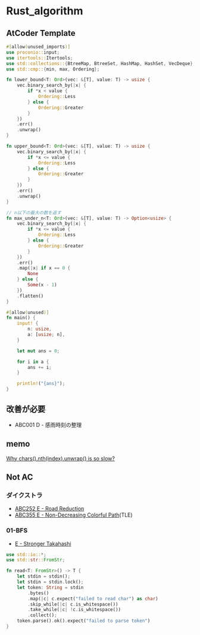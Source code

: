 # Rust_algorithm

## AtCoder Template

```rust
#[allow(unused_imports)]
use proconio::input;
use itertools::Itertools;
use std::collections::{BtreeMap, BtreeSet, HashMap, HashSet, VecDeque};
use std::cmp::{min, max, Ordering};

fn lower_bound<T: Ord>(vec: &[T], value: T) -> usize {
    vec.binary_search_by(|x| {
        if *x < value {
            Ordering::Less
        } else {
            Ordering::Greater
        }
    })
    .err()
    .unwrap()
}

fn upper_bound<T: Ord>(vec: &[T], value: T) -> usize {
    vec.binary_search_by(|x| {
        if *x <= value {
            Ordering::Less
        } else {
            Ordering::Greater
        }
    })
    .err()
    .unwrap()
}

// n以下の最大の数を返す
fn max_under_n<T: Ord>(vec: &[T], value: T) -> Option<usize> {
    vec.binary_search_by(|x| {
        if *x <= value {
            Ordering::Less
        } else {
            Ordering::Greater
        }
    })
    .err()
    .map(|x| if x == 0 {
        None
    } else {
        Some(x - 1)
    })
    .flatten()
}

#[allow(unused)]
fn main() {
    input! {
        n: usize,
        a: [usize; n],
    }

    let mut ans = 0;

    for i in a {
        ans += i;
    }

    println!("{ans}");
}
```

## 改善が必要

- ABC001 D - 感雨時刻の整理

## memo

[Why chars().nth(index).unwrap() is so slow?](https://www.reddit.com/r/rust/comments/tbsffu/why_charsnthindexunwrap_is_so_slow/?rdt=43355)

## Not AC

### ダイクストラ

- [ABC252 E - Road Reduction](https://atcoder.jp/contests/abc252/tasks/abc252_e)
- [ABC355 E - Non-Decreasing Colorful Path](https://atcoder.jp/contests/abc335/tasks/abc335_e)(TLE)

### 01-BFS

- [E - Stronger Takahashi](https://atcoder.jp/contests/abc213/tasks/abc213_e)

```rust
use std::io::*;
use std::str::FromStr;

fn read<T: FromStr>() -> T {
    let stdin = stdin();
    let stdin = stdin.lock();
    let token: String = stdin
        .bytes()
        .map(|c| c.expect("failed to read char") as char)
        .skip_while(|c| c.is_whitespace())
        .take_while(|c| !c.is_whitespace())
        .collect();
    token.parse().ok().expect("failed to parse token")
}
```